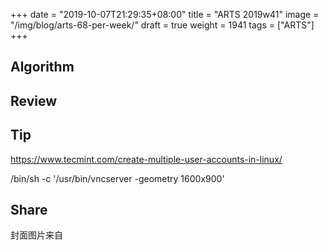 +++
date = "2019-10-07T21:29:35+08:00"
title = "ARTS 2019w41"
image = "/img/blog/arts-68-per-week/"
draft = true
weight = 1941
tags = ["ARTS"]
+++


<!--more-->

## Algorithm

## Review


## Tip

https://www.tecmint.com/create-multiple-user-accounts-in-linux/

/bin/sh -c '/usr/bin/vncserver  -geometry 1600x900'

## Share


封面图片来自 []() <a href="h"><i class="fa fa-dribbble" aria-hidden="true"></i> </a>